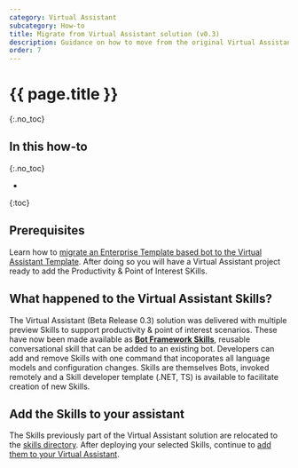 ```yaml
---
category: Virtual Assistant
subcategory: How-to
title: Migrate from Virtual Assistant solution (v0.3)
description: Guidance on how to move from the original Virtual Assistant solution to the new Template
order: 7
---
```


# {{ page.title }}
{:.no_toc}

## In this how-to
{:.no_toc}

* 
{:toc}

## Prerequisites

Learn how to [migrate an Enterprise Template based bot to the Virtual Assistant Template]({{site.baseurl}}/howto/virtual-assistant/ettovamigration). After doing so you will have a Virtual Assistant project ready to add the Productivity & Point of Interest SKills.

## What happened to the Virtual Assistant Skills?

The Virtual Assistant (Beta Release 0.3) solution was delivered with multiple preview Skills to support productivity & point of interest scenarios. These have now been made available as [**Bot Framework Skills**]({{site.baseurl}}/overview/skills), reusable conversational skill that can be added to an existing bot. Developers can add and remove Skills with one command that incoporates all language models and configuration changes. Skills are themselves Bots, invoked remotely and a Skill developer template (.NET, TS) is available to facilitate creation of new Skills.

## Add the Skills to your assistant

The Skills previously part of the Virtual Assistant solution are relocated to the [skills directory](https://github.com/microsoft/botframework-solutions/tree/master/skills/src/csharp). After deploying your selected Skills, continue to [add them to your Virtual Assistant]({{site.baseurl}}/howto/skills/addingskills).